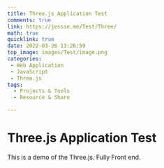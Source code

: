 ```yaml
---
title: Three.js Application Test
comments: true
link: https://jessse.me/Test/Three/
math: true
quicklink: true
date: 2022-03-26 13:26:59
top_image: images/Test/image.png
categories:
 - Web Application
 - JavaScript
 - Three.js
tags:
  - Projects & Tools
  - Resource & Share

---
```


# Three.js Application Test

This is a demo of the Three.js. Fully Front end.

<!-- more -->
